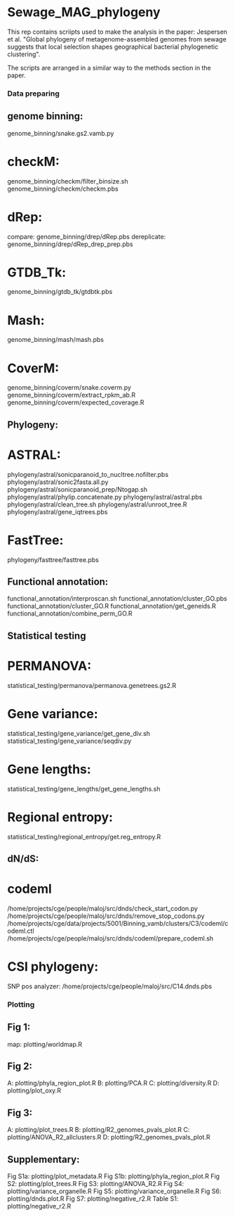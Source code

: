 # Sewage_MAG_phylogeny

This rep contains scriipts used to make the analysis in the paper: Jespersen et al. "Global phylogeny of metagenome-assembled genomes from sewage suggests that local selection shapes geographical bacterial phylogenetic clustering".

The scripts are arranged in a similar way to the methods section in the paper.



### Data preparing

## genome binning:
genome_binning/snake.gs2.vamb.py
# checkM:
genome_binning/checkm/filter_binsize.sh
genome_binning/checkm/checkm.pbs
# dRep:
compare: genome_binning/drep/dRep.pbs
dereplicate: genome_binning/drep/dRep_drep_prep.pbs
# GTDB_Tk:
genome_binning/gtdb_tk/gtdbtk.pbs
# Mash: 
genome_binning/mash/mash.pbs
# CoverM:
genome_binning/coverm/snake.coverm.py
genome_binning/coverm/extract_rpkm_ab.R
genome_binning/coverm/expected_coverage.R

## Phylogeny:
# ASTRAL:
phylogeny/astral/sonicparanoid_to_nucltree.nofilter.pbs
phylogeny/astral/sonic2fasta.all.py
phylogeny/astral/sonicparanoid_prep/Ntogap.sh
phylogeny/astral/phylip.concatenate.py
phylogeny/astral/astral.pbs
phylogeny/astral/clean_tree.sh
phylogeny/astral/unroot_tree.R
phylogeny/astral/gene_iqtrees.pbs
# FastTree:
phylogeny/fasttree/fasttree.pbs

## Functional annotation:
functional_annotation/interproscan.sh
functional_annotation/cluster_GO.pbs
functional_annotation/cluster_GO.R
functional_annotation/get_geneids.R
functional_annotation/combine_perm_GO.R

## Statistical testing
# PERMANOVA: 
statistical_testing/permanova/permanova.genetrees.gs2.R
# Gene variance: 
statistical_testing/gene_variance/get_gene_div.sh
statistical_testing/gene_variance/seqdiv.py
# Gene lengths: 
statistical_testing/gene_lengths/get_gene_lengths.sh
# Regional entropy: 
statistical_testing/regional_entropy/get.reg_entropy.R


## dN/dS:
# codeml
/home/projects/cge/people/maloj/src/dnds/check_start_codon.py
/home/projects/cge/people/maloj/src/dnds/remove_stop_codons.py
/home/projects/cge/data/projects/5001/Binning_vamb/clusters/C3/codeml/codeml.ctl
/home/projects/cge/people/maloj/src/dnds/codeml/prepare_codeml.sh
# CSI phylogeny: 
SNP pos analyzer: /home/projects/cge/people/maloj/src/C14.dnds.pbs

### Plotting 

## Fig 1:
map: plotting/worldmap.R

## Fig 2:
A: plotting/phyla_region_plot.R
B: plotting/PCA.R
C: plotting/diversity.R
D: plotting/plot_oxy.R

## Fig 3:
A: plotting/plot_trees.R
B: plotting/R2_genomes_pvals_plot.R
C: plotting/ANOVA_R2_allclusters.R
D: plotting/R2_genomes_pvals_plot.R

## Supplementary:
Fig S1a: plotting/plot_metadata.R 
Fig S1b: plotting/phyla_region_plot.R
Fig S2: plotting/plot_trees.R
Fig S3: plotting/ANOVA_R2.R
Fig S4: plotting/variance_organelle.R
Fig S5: plotting/variance_organelle.R
Fig S6: plotting/dnds.plot.R
Fig S7: plotting/negative_r2.R
Table S1: plotting/negative_r2.R






